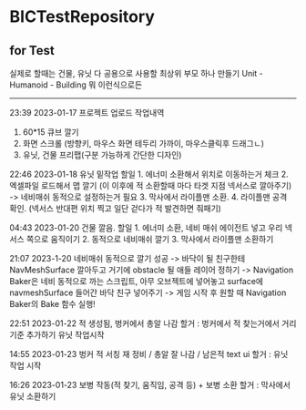 # BICTestRepository
for Test
-----------------------------------------------------------------
실제로 할때는 건물, 유닛 다 공용으로 사용할 최상위 부모 하나 만들기 
Unit 	- Humanoid
	- Building 
뭐 이런식으로든

-----------------------------------------------------------------
23:39 2023-01-17	프로젝트 업로드
작업내역
1. 60*15 큐브 깔기
2. 화면 스크롤 (방향키, 마우스 화면 테두리 가까이, 마우스클릭후 드래그ㄴ)
3. 유닛, 건물 프리팹(구분 가능하게 간단한 디자인)

22:46 2023-01-18	유닛 밑작업
할일	1. 에너미 소환해서 위치로 이동하는거 체크
	2. 엑셀파일 로드해서 맵 깔기 (이 이후에 적 소환할때 마다 타겟 지점 넥서스로 깔아주기)
		-> 네비매쉬 동적으로 설정하는거 필요
	3. 막사에서 라이플맨 소환. 
	4. 라이플맨 공격 확인. (넥서스 반대편 위치 찍고 일단 걷다가 적 발견하면 줘패기)

04:43 2023-01-20	건물 깔음.
할일	1. 에너미 소환, 네비 매쉬 에이전트 넣고 우리 넥서스 쪽으로 움직이기
	2. 동적으로 네비매쉬 깔기
	3. 막사에서 라이플맨 소환하기

21:07 2023-1-20	네비매쉬 동적으로 깔기 성공 
		-> 바닥이 될 친구한테 NavMeshSurface 깔아두고 거기에 obstacle 될 애들 레이어 정하기
		-> Navigation Baker은 네비 동적으로 까는 스크립트, 아무 오브젝트에 넣어놓고 surface에 navmeshSurface 들어간 바닥 친구 넣어주기
		-> 게임 시작 후 원할 때 Navigation Baker의 Bake 함수 실행!

22:51 2023-01-22	적 생성됨, 벙커에서 총알 나감
	할거 : 벙커에서 적 찾는거에서 거리 기준 추가하기
		유닛 작업시작

14:55 2023-01-23	벙커 적 서칭 재 정비 / 총알 잘 나감 / 남은적 text ui 
	할거 : 유닛 작업 시작

16:26 2023-01-23	보병 작동(적 찾기, 움직임, 공격 등) + 보병 소환
	할거 : 막사에서 유닛 소환하기
